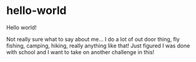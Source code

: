 # hello-world

Hello world!

Not really sure what to say about me... I do a lot of out door thing, fly fishing, camping, hiking, really anything like that!
Just figured I was done with school and I want to take on another challenge in this! 
